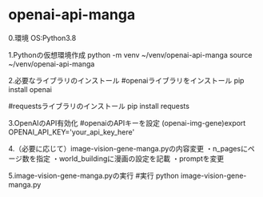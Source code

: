 # openai-api-manga

0.環境
OS:Python3.8

1.Pythonの仮想環境作成
python -m venv ~/venv/openai-api-manga
source ~/venv/openai-api-manga

2.必要なライブラリのインストール
#openaiライブラリをインストール
pip install openai

#requestsライブラリのインストール
pip install requests

3.OpenAIのAPI有効化
#openaiのAPIキーを設定
(openai-img-gene)export OPENAI_API_KEY='your_api_key_here'

4.（必要に応じて）image-vision-gene-manga.pyの内容変更
・n_pagesにページ数を指定
・world_buildingに漫画の設定を記載
・promptを変更

5.image-vision-gene-manga.pyの実行
#実行
python image-vision-gene-manga.py
